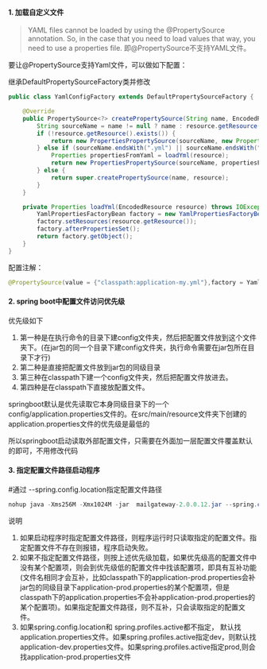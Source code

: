 #### 1. 加载自定义文件

> YAML files cannot be loaded by using the @PropertySource annotation. So, in the case that you need to load values that way, you need to use a properties file.
> 即@PropertySource不支持YAML文件。

要让@PropertySource支持Yaml文件，可以做如下配置：

继承DefaultPropertySourceFactory类并修改

```java
public class YamlConfigFactory extends DefaultPropertySourceFactory {

    @Override
    public PropertySource<?> createPropertySource(String name, EncodedResource resource) throws IOException {
        String sourceName = name != null ? name : resource.getResource().getFilename();
        if (!resource.getResource().exists()) {
            return new PropertiesPropertySource(sourceName, new Properties());
        } else if (sourceName.endsWith(".yml") || sourceName.endsWith(".yaml")) {
            Properties propertiesFromYaml = loadYml(resource);
            return new PropertiesPropertySource(sourceName, propertiesFromYaml);
        } else {
            return super.createPropertySource(name, resource);
        }
    }

    private Properties loadYml(EncodedResource resource) throws IOException {
        YamlPropertiesFactoryBean factory = new YamlPropertiesFactoryBean();
        factory.setResources(resource.getResource());
        factory.afterPropertiesSet();
        return factory.getObject();
    }
}
```

配置注解：

```java
@PropertySource(value = {"classpath:application-my.yml"},factory = YamlConfigFactory.class)
```

#### 2. spring boot中配置文件访问优先级

优先级如下

1. 第一种是在执行命令的目录下建config文件夹，然后把配置文件放到这个文件夹下。(在jar包的同一个目录下建config文件夹，执行命令需要在jar包所在目录下才行)
2. 第二种是直接把配置文件放到jar包的同级目录
3. 第三种在classpath下建一个config文件夹，然后把配置文件放进去。
4. 第四种是在classpath下直接放配置文件。

springboot默认是优先读取它本身同级目录下的一个config/application.properties文件的。在src/main/resource文件夹下创建的application.properties文件的优先级是最低的

所以springboot启动读取外部配置文件，只需要在外面加一层配置文件覆盖默认的即可，不用修改代码

#### 3. 指定配置文件路径启动程序

\#通过 --spring.config.location指定配置文件路径

```java
nohup java -Xms256M -Xmx1024M -jar  mailgateway-2.0.0.12.jar --spring.config.location=/usr/ums_chenly/application-prod.properties --spring.profiles.active=prod > mailgateway_nohup_out_`date +%Y%m%d`.txt 2>&1 &
```

说明

1. 如果启动程序时指定配置文件路径，则程序运行时只读取指定的配置文件。指定配置文件不存在则报错，程序启动失败。
2. 如果不指定配置文件路径，则按上述优先级加载，如果优先级高的配置文件中没有某个配置项，则会到优先级低的配置文件中找该配置项，即具有互补功能(文件名相同才会互补，比如classpath下的application-prod.properties会补jar包的同级目录下application-prod.properties的某个配置项，但是classpath下的application.properties不会补application-prod.properties的某个配置项)。如果指定配置文件路径，则不互补，只会读取指定的配置文件。
3. 如果spring.config.location和 spring.profiles.active都不指定， 默认找application.properties文件。如果spring.profiles.active指定dev，则默认找application-dev.properties文件。如果spring.profiles.active指定prod,则会找application-prod.properties文件
